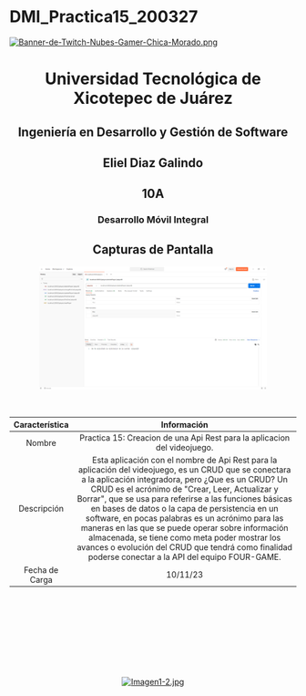 # DMI_Practica15_200327

[![Banner-de-Twitch-Nubes-Gamer-Chica-Morado.png](https://i.postimg.cc/15q3LFXF/Banner-de-Twitch-Nubes-Gamer-Chica-Morado.png)](https://postimg.cc/MvzwBvyZ)

<div align="center">
  
# Universidad Tecnológica de Xicotepec de Juárez


## Ingeniería en Desarrollo y Gestión de Software
## Eliel Diaz Galindo
## 10A
### Desarrollo Móvil Integral


## Capturas de Pantalla
<p align="center">
  <img src="https://github.com/Eliel-DG/DMI_PRACTICA15_200327/blob/main/cap1.png" width="400" alt="Captura de Pantalla 1">
</p>



&nbsp;
&nbsp;


|  Característica |  Información |
| :------------: | :------------: |
| Nombre  |  Practica 15: Creacion de una Api Rest para la aplicacion del videojuego. |
| Descripción  | Esta aplicación con el nombre de Api Rest para la aplicación del videojuego, es un CRUD que se conectara a la aplicación integradora, pero ¿Que es un CRUD? Un CRUD es el acrónimo de "Crear, Leer, Actualizar y Borrar", que se usa para referirse a las funciones básicas en bases de datos o la capa de persistencia en un software, en pocas palabras es un acrónimo para las maneras en las que se puede operar sobre información almacenada, se tiene como meta poder mostrar los avances o evolución del CRUD que tendrá como finalidad poderse conectar a la API del equipo FOUR-GAME. |
|  Fecha de Carga | 10/11/23  |

&nbsp;
&nbsp;

&nbsp;
&nbsp;

<br>
<br>
<br>
<br>

[![Imagen1-2.jpg](https://i.postimg.cc/x1swjyVj/Imagen1-2.jpg)](https://postimg.cc/0zwWcSNh)



&nbsp;
&nbsp;
